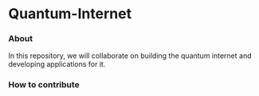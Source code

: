 # Quantum-Internet

### About
In this repository, we will collaborate on building the quantum internet and developing applications for it.

### How to contribute

